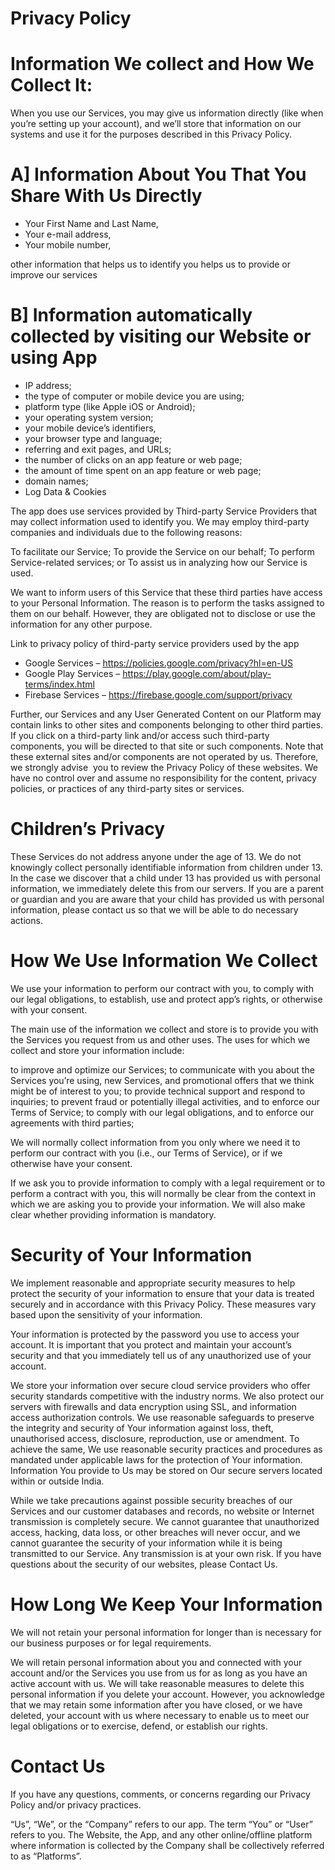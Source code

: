 # Privacy Policy

# Information We collect and How We Collect It:

When you use our Services, you may give us information directly (like when you’re setting up your account), and we’ll store that information on our systems and use it for the purposes described in this Privacy Policy.

# A] Information About You That You Share With Us Directly

- Your First Name and Last Name,
- Your e-mail address,
- Your mobile number,

other information that helps us to identify you helps us to provide or improve our services

# B] Information automatically collected by visiting our Website or using App

- IP address;
- the type of computer or mobile device you are using;
- platform type (like Apple iOS or Android);
- your operating system version;
- your mobile device’s identifiers,
- your browser type and language;
- referring and exit pages, and URLs;
- the number of clicks on an app feature or web page;
- the amount of time spent on an app feature or web page;
- domain names;
- Log Data & Cookies

The app does use services provided by Third-party Service Providers that may collect information used to identify you. We may employ third-party companies and individuals due to the following reasons:

To facilitate our Service;
To provide the Service on our behalf;
To perform Service-related services; or
To assist us in analyzing how our Service is used.

We want to inform users of this Service that these third parties have access to your Personal Information. The reason is to perform the tasks assigned to them on our behalf. However, they are obligated not to disclose or use the information for any other purpose.

Link to privacy policy of third-party service providers used by the app

- Google Services – https://policies.google.com/privacy?hl=en-US
- Google Play Services – https://play.google.com/about/play-terms/index.html
- Firebase Services – https://firebase.google.com/support/privacy

Further, our Services and any User Generated Content on our Platform may contain links to other sites and components belonging to other third parties. If you click on a third-party link and/or access such third-party components, you will be directed to that site or such components. Note that these external sites and/or components are not operated by us. Therefore, we strongly advise  you to review the Privacy Policy of these websites. We have no control over and assume no responsibility for the content, privacy policies, or practices of any third-party sites or services.

# Children’s Privacy

These Services do not address anyone under the age of 13. We do not knowingly collect personally identifiable information from children under 13. In the case we discover that a child under 13 has provided us with personal information, we immediately delete this from our servers. If you are a parent or guardian and you are aware that your child has provided us with personal information, please contact us so that we will be able to do necessary actions.

# How We Use Information We Collect

We use your information to perform our contract with you, to comply with our legal obligations, to establish, use and protect app’s rights, or otherwise with your consent.

The main use of the information we collect and store is to provide you with the Services you request from us and other uses. The uses for which we collect and store your information include:

to improve and optimize our Services;
to communicate with you about the Services you’re using, new Services, and promotional offers that we think might be of interest to you;
to provide technical support and respond to inquiries;
to prevent fraud or potentially illegal activities, and to enforce our Terms of Service;
to comply with our legal obligations, and to enforce our agreements with third parties;

We will normally collect information from you only where we need it to perform our contract with you (i.e., our Terms of Service), or if we otherwise have your consent.

If we ask you to provide information to comply with a legal requirement or to perform a contract with you, this will normally be clear from the context in which we are asking you to provide your information. We will also make clear whether providing information is mandatory.

 
# Security of Your Information

We implement reasonable and appropriate security measures to help protect the security of your
information to ensure that your data is treated securely and in accordance with this Privacy Policy.
These measures vary based upon the sensitivity of your information.

Your information is protected by the password you use to access your account. It is important that you
protect and maintain your account’s security and that you immediately tell us of any unauthorized use
of your account.

We store your information over secure cloud service providers who offer security standards competitive with the industry norms. We also protect our servers with firewalls and data encryption using SSL, and information access authorization controls. We use reasonable safeguards to preserve the integrity and security of Your information against loss, theft, unauthorised access, disclosure, reproduction, use or amendment. To achieve the same, We use reasonable security practices and procedures as mandated under applicable laws for the protection of Your information. Information You provide to Us may be stored on Our secure servers located within or outside India.

While we take precautions against possible security breaches of our Services and our customer databases and records, no website or Internet transmission is completely secure. We cannot guarantee that unauthorized access, hacking, data loss, or other breaches will never occur, and we cannot guarantee the security of your information while it is being transmitted to our Service. Any transmission is at your own risk. If you have questions about the security of our websites, please Contact Us.

# How Long We Keep Your Information

We will not retain your personal information for longer than is necessary for our business purposes or
for legal requirements.

We will retain personal information about you and connected with your account and/or the Services you use from us for as long as you have an active account with us. We will take reasonable measures to delete this personal information if you delete your account. However, you acknowledge that we may retain some information after you have closed, or we have deleted, your account with us where necessary to enable us to meet our legal obligations or to exercise, defend, or establish our rights.

# Contact Us

If you have any questions, comments, or concerns regarding our Privacy Policy and/or privacy practices.

“Us”, “We”, or the “Company” refers to our app. The term “You” or “User” refers to you. The Website, the App, and any other online/offline platform where information is collected by the Company shall be collectively referred to as “Platforms”.
